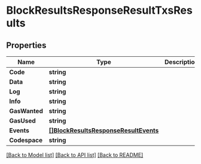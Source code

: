 # BlockResultsResponseResultTxsResults

## Properties

Name | Type | Description | Notes
------------ | ------------- | ------------- | -------------
**Code** | **string** |  | [optional] 
**Data** | **string** |  | [optional] 
**Log** | **string** |  | [optional] 
**Info** | **string** |  | [optional] 
**GasWanted** | **string** |  | [optional] 
**GasUsed** | **string** |  | [optional] 
**Events** | [**[]BlockResultsResponseResultEvents**](BlockResultsResponse_result_events.md) |  | [optional] 
**Codespace** | **string** |  | [optional] 

[[Back to Model list]](../README.md#documentation-for-models) [[Back to API list]](../README.md#documentation-for-api-endpoints) [[Back to README]](../README.md)


